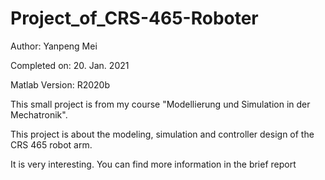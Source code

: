 # Project_of_CRS-465-Roboter

Author: Yanpeng Mei

Completed on: 20. Jan. 2021

Matlab Version: R2020b

This small project is from my course "Modellierung und Simulation in der Mechatronik". 

This project is about the modeling, simulation and controller design of the CRS 465 robot arm.

It is very interesting. You can find more information in the brief report 
